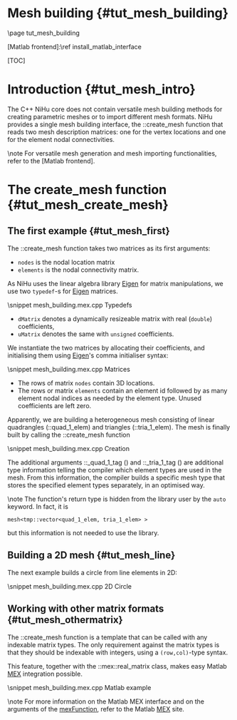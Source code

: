 Mesh building {#tut_mesh_building}
=============

\page tut_mesh_building

[Eigen]:http://eigen.tuxfamily.org/index.php?title=Main_Page
[mexFunction]:http://www.mathworks.com/help/matlab/apiref/mexfunction.html
[MEX]:http://www.mathworks.com/help/matlab/create-mex-files.html
[Matlab frontend]:\ref install_matlab_interface

[TOC]

Introduction {#tut_mesh_intro}
============

The C++ NiHu core does not contain versatile mesh building methods for creating parametric
meshes or to import different mesh formats. NiHu provides a single mesh building
interface, the ::create_mesh function that reads two mesh description matrices:
one for the vertex locations and one for the element nodal connectivities.

\note For versatile mesh generation and mesh importing functionalities, refer to the [Matlab frontend].

The create_mesh function {#tut_mesh_create_mesh}
========================

The first example {#tut_mesh_first}
-----------------

The ::create_mesh function takes two matrices as its first arguments:
- `nodes` is the nodal location matrix
- `elements` is the nodal connectivity matrix.

As NiHu uses the linear algebra library [Eigen] for matrix manipulations, we use two `typedef`-s for [Eigen] matrices.

\snippet mesh_building.mex.cpp Typedefs

- `dMatrix` denotes a dynamically resizeable matrix with real (`double`) coefficients,
- `uMatrix` denotes the same with `unsigned` coefficients.

We instantiate the two matrices by allocating their coefficients, and initialising them using [Eigen]'s comma initialiser syntax:

\snippet mesh_building.mex.cpp Matrices

- The rows of matrix `nodes` contain 3D locations.
- The rows or matrix `elements` contain an element id followed by as many element nodal indices as needed by the element type. Unused coefficients are left zero.

Apparently, we are building a heterogeneous mesh consisting of linear quadrangles (::quad_1_elem) and triangles (::tria_1_elem).
The mesh is finally built by calling the ::create_mesh function

\snippet mesh_building.mex.cpp Creation

The additional arguments ::_quad_1_tag () and ::_tria_1_tag () are additional type information telling the compiler which element types are used in the mesh.
From this information, the compiler builds a specific mesh type that stores the specified element types separately, in an optimised way.

\note The function's return type is hidden from the library user by the `auto` keyword. In fact, it is
~~~~~~~~~~~~
mesh<tmp::vector<quad_1_elem, tria_1_elem> >
~~~~~~~~~~~~
but this information is not needed to use the library.

Building a 2D mesh {#tut_mesh_line}
------------------

The next example builds a circle from line elements in 2D:

\snippet mesh_building.mex.cpp 2D Circle


Working with other matrix formats {#tut_mesh_othermatrix}
---------------------------------

The ::create_mesh function is a template that can be called with any indexable matrix types.
The only requirement against the matrix types is that they should be indexable with integers, using a `(row,col)`-type syntax.

This feature, together with the ::mex::real_matrix class, makes easy Matlab [MEX] integration possible.

\snippet mesh_building.mex.cpp Matlab example

\note For more information on the Matlab MEX interface and on the arguments of the [mexFunction], refer to the Matlab [MEX] site.

